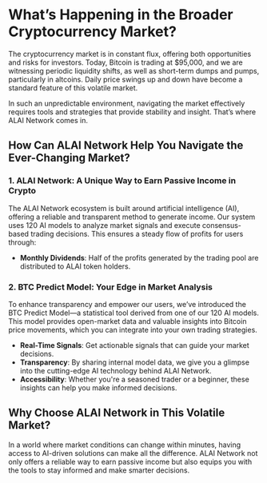 
# What’s Happening in the Broader Cryptocurrency Market?

The cryptocurrency market is in constant flux, offering both opportunities and risks for investors. Today, Bitcoin is trading at $95,000, and we are witnessing periodic liquidity shifts, as well as short-term dumps and pumps, particularly in altcoins. Daily price swings up and down have become a standard feature of this volatile market.

In such an unpredictable environment, navigating the market effectively requires tools and strategies that provide stability and insight. That’s where ALAI Network comes in.

## How Can ALAI Network Help You Navigate the Ever-Changing Market?

### 1. ALAI Network: A Unique Way to Earn Passive Income in Crypto
The ALAI Network ecosystem is built around artificial intelligence (AI), offering a reliable and transparent method to generate income. Our system uses 120 AI models to analyze market signals and execute consensus-based trading decisions. This ensures a steady flow of profits for users through:
- **Monthly Dividends**: Half of the profits generated by the trading pool are distributed to ALAI token holders.

### 2. BTC Predict Model: Your Edge in Market Analysis
To enhance transparency and empower our users, we’ve introduced the BTC Predict Model—a statistical tool derived from one of our 120 AI models. This model provides open-market data and valuable insights into Bitcoin price movements, which you can integrate into your own trading strategies.

- **Real-Time Signals**: Get actionable signals that can guide your market decisions.
- **Transparency**: By sharing internal model data, we give you a glimpse into the cutting-edge AI technology behind ALAI Network.
- **Accessibility**: Whether you're a seasoned trader or a beginner, these insights can help you make informed decisions.

## Why Choose ALAI Network in This Volatile Market?
In a world where market conditions can change within minutes, having access to AI-driven solutions can make all the difference. ALAI Network not only offers a reliable way to earn passive income but also equips you with the tools to stay informed and make smarter decisions.
